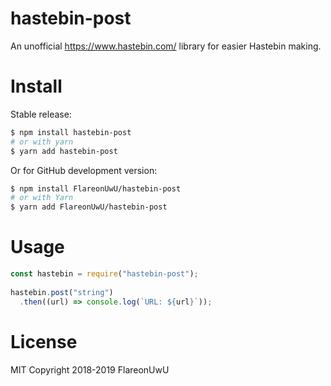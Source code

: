 # hastebin-post
An unofficial https://www.hastebin.com/ library for easier Hastebin making.

# Install
Stable release:  
```sh
$ npm install hastebin-post
# or with yarn
$ yarn add hastebin-post
```  
Or for GitHub development version:  
```sh
$ npm install FlareonUwU/hastebin-post
# or with Yarn
$ yarn add FlareonUwU/hastebin-post
``` 


# Usage
```js
const hastebin = require("hastebin-post");
  
hastebin.post("string")
  .then((url) => console.log(`URL: ${url}`));
```

# License
MIT Copyright 2018-2019 FlareonUwU

